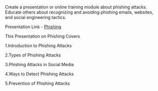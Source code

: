 Create a presentation or online training module about phishing attacks.
Educate others about recognizing and avoiding phishing emails, websites, and social engineering tactics.

Presentation Link - [Phishing](https://drive.google.com/file/d/1QPgKuegr91CGJOWgqoGyy2jvbQslgLit/view?usp=drive_link)

This Presentation on Phishing Covers

1.Introduction to Phishing Attacks


2.Types of Phishing Attacks



3.Phishing Attacks in Social Media


4.Ways to Detect Phishing Attacks


5.Prevention of Phishing Attacks
